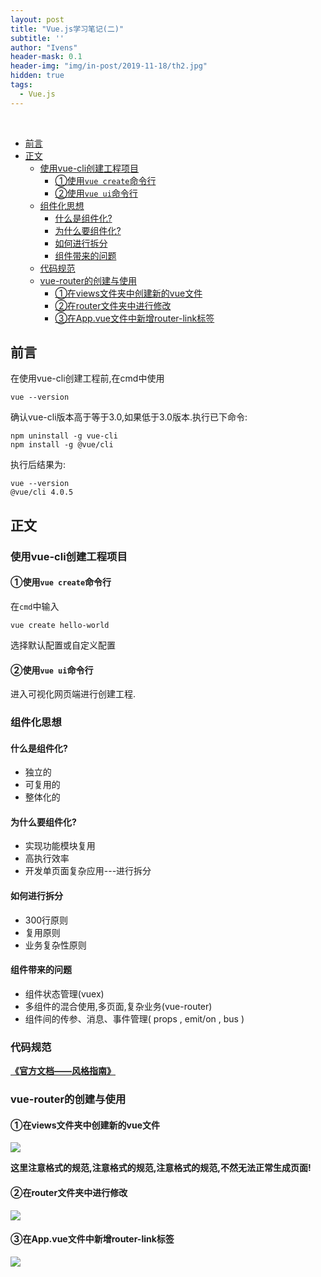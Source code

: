 ```yaml
---
layout: post
title: "Vue.js学习笔记(二)"
subtitle: ''
author: "Ivens"
header-mask: 0.1
header-img: "img/in-post/2019-11-18/th2.jpg"
hidden: true
tags:
  - Vue.js
---
```

<br>

- [前言](#%e5%89%8d%e8%a8%80)
- [正文](#%e6%ad%a3%e6%96%87)
  - [使用vue-cli创建工程项目](#%e4%bd%bf%e7%94%a8vue-cli%e5%88%9b%e5%bb%ba%e5%b7%a5%e7%a8%8b%e9%a1%b9%e7%9b%ae)
    - [①使用`vue create`命令行](#%e2%91%a0%e4%bd%bf%e7%94%a8vue-create%e5%91%bd%e4%bb%a4%e8%a1%8c)
    - [②使用`vue ui`命令行](#%e2%91%a1%e4%bd%bf%e7%94%a8vue-ui%e5%91%bd%e4%bb%a4%e8%a1%8c)
  - [组件化思想](#%e7%bb%84%e4%bb%b6%e5%8c%96%e6%80%9d%e6%83%b3)
    - [什么是组件化?](#%e4%bb%80%e4%b9%88%e6%98%af%e7%bb%84%e4%bb%b6%e5%8c%96)
    - [为什么要组件化?](#%e4%b8%ba%e4%bb%80%e4%b9%88%e8%a6%81%e7%bb%84%e4%bb%b6%e5%8c%96)
    - [如何进行拆分](#%e5%a6%82%e4%bd%95%e8%bf%9b%e8%a1%8c%e6%8b%86%e5%88%86)
    - [组件带来的问题](#%e7%bb%84%e4%bb%b6%e5%b8%a6%e6%9d%a5%e7%9a%84%e9%97%ae%e9%a2%98)
  - [代码规范](#%e4%bb%a3%e7%a0%81%e8%a7%84%e8%8c%83)
  - [vue-router的创建与使用](#vue-router%e7%9a%84%e5%88%9b%e5%bb%ba%e4%b8%8e%e4%bd%bf%e7%94%a8)
    - [①在views文件夹中创建新的vue文件](#%e2%91%a0%e5%9c%a8views%e6%96%87%e4%bb%b6%e5%a4%b9%e4%b8%ad%e5%88%9b%e5%bb%ba%e6%96%b0%e7%9a%84vue%e6%96%87%e4%bb%b6)
    - [②在router文件夹中进行修改](#%e2%91%a1%e5%9c%a8router%e6%96%87%e4%bb%b6%e5%a4%b9%e4%b8%ad%e8%bf%9b%e8%a1%8c%e4%bf%ae%e6%94%b9)
    - [③在App.vue文件中新增router-link标签](#%e2%91%a2%e5%9c%a8appvue%e6%96%87%e4%bb%b6%e4%b8%ad%e6%96%b0%e5%a2%9erouter-link%e6%a0%87%e7%ad%be)

## 前言
在使用vue-cli创建工程前,在cmd中使用
```
vue --version
```
确认vue-cli版本高于等于3.0,如果低于3.0版本.执行已下命令:
```
npm uninstall -g vue-cli 
npm install -g @vue/cli
```
执行后结果为:
```
vue --version
@vue/cli 4.0.5
```

## 正文

### 使用vue-cli创建工程项目
#### ①使用`vue create`命令行
在`cmd`中输入
```
vue create hello-world
```
选择默认配置或自定义配置

#### ②使用`vue ui`命令行
进入可视化网页端进行创建工程.

### 组件化思想

#### 什么是组件化?
- 独立的
- 可复用的
- 整体化的

#### 为什么要组件化?
- 实现功能模块复用
- 高执行效率
- 开发单页面复杂应用---进行拆分

#### 如何进行拆分
- 300行原则
- 复用原则
- 业务复杂性原则

#### 组件带来的问题
- 组件状态管理(vuex)
- 多组件的混合使用,多页面,复杂业务(vue-router)
- 组件间的传参、消息、事件管理( props , emit/on , bus )

### 代码规范
[**《官方文档——风格指南》**](https://cn.vuejs.org/v2/style-guide/)

### vue-router的创建与使用

#### ①在views文件夹中创建新的vue文件
![](../../../../img/in-post/2019-11-19/a.png)

**这里注意格式的规范,注意格式的规范,注意格式的规范,不然无法正常生成页面!**

#### ②在router文件夹中进行修改
![](../../../../img/in-post/2019-11-19/b.png)

#### ③在App.vue文件中新增router-link标签
![](../../../../img/in-post/2019-11-19/c.png)